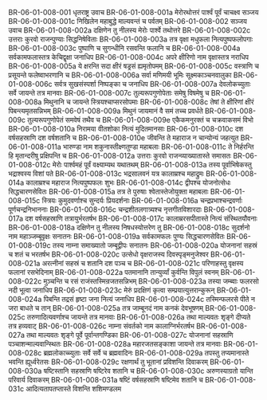 BR-06-01-008-001	धृतराष्ट्र उवाच
BR-06-01-008-001a	मेरोरथोत्तरं पार्श्वं पूर्वं चाचक्ष्व सञ्जय
BR-06-01-008-001c	निखिलेन महाबुद्धे माल्यवन्तं च पर्वतम्
BR-06-01-008-002	सञ्जय उवाच
BR-06-01-008-002a	दक्षिणेन तु नीलस्य मेरोः पार्श्वे तथोत्तरे
BR-06-01-008-002c	उत्तराः कुरवो राजन्पुण्याः सिद्धनिषेविताः
BR-06-01-008-003a	तत्र वृक्षा मधुफला नित्यपुष्पफलोपगाः
BR-06-01-008-003c	पुष्पाणि च सुगन्धीनि रसवन्ति फलानि च
BR-06-01-008-004a	सर्वकामफलास्तत्र केचिद्वृक्षा जनाधिप
BR-06-01-008-004c	अपरे क्षीरिणो नाम वृक्षास्तत्र नराधिप
BR-06-01-008-005a	ये क्षरन्ति सदा क्षीरं षड्रसं ह्यमृतोपमम्
BR-06-01-008-005c	वस्त्राणि च प्रसूयन्ते फलेष्वाभरणानि च
BR-06-01-008-006a	सर्वा मणिमयी भूमिः सूक्ष्मकाञ्चनवालुका
BR-06-01-008-006c	सर्वत्र सुखसंस्पर्शा निष्पङ्का च जनाधिप
BR-06-01-008-007a	देवलोकच्युताः सर्वे जायन्ते तत्र मानवाः
BR-06-01-008-007c	तुल्यरूपगुणोपेताः समेषु विषमेषु च
BR-06-01-008-008a	मिथुनानि च जायन्ते स्त्रियश्चाप्सरसोपमाः
BR-06-01-008-008c	तेषां ते क्षीरिणां क्षीरं पिबन्त्यमृतसन्निभम्
BR-06-01-008-009a	मिथुनं जायमानं वै समं तच्च प्रवर्धते
BR-06-01-008-009c	तुल्यरूपगुणोपेतं समवेषं तथैव च
BR-06-01-008-009e	एकैकमनुरक्तं च चक्रवाकसमं विभो
BR-06-01-008-010a	निरामया वीतशोका नित्यं मुदितमानसाः
BR-06-01-008-010c	दश वर्षसहस्राणि दश वर्षशतानि च
BR-06-01-008-010e	जीवन्ति ते महाराज न चान्योन्यं जहत्युत
BR-06-01-008-011a	भारुण्डा नाम शकुनास्तीक्ष्णतुण्डा महाबलाः
BR-06-01-008-011c	ते निर्हरन्ति हि मृतान्दरीषु प्रक्षिपन्ति च
BR-06-01-008-012a	उत्तराः कुरवो राजन्व्याख्यातास्ते समासतः
BR-06-01-008-012c	मेरोः पार्श्वमहं पूर्वं वक्ष्याम्यथ यथातथम्
BR-06-01-008-013a	तस्य पूर्वाभिषेकस्तु भद्राश्वस्य विशां पते
BR-06-01-008-013c	भद्रसालवनं यत्र कालाम्रश्च महाद्रुमः
BR-06-01-008-014a	कालाम्रश्च महाराज नित्यपुष्पफलः शुभः
BR-06-01-008-014c	द्वीपश्च योजनोत्सेधः सिद्धचारणसेवितः
BR-06-01-008-015a	तत्र ते पुरुषाः श्वेतास्तेजोयुक्ता महाबलाः
BR-06-01-008-015c	स्त्रियः कुमुदवर्णाश्च सुन्दर्यः प्रियदर्शनाः
BR-06-01-008-016a	चन्द्रप्रभाश्चन्द्रवर्णाः पूर्णचन्द्रनिभाननाः
BR-06-01-008-016c	चन्द्रशीतलगात्र्यश्च नृत्तगीतविशारदाः
BR-06-01-008-017a	दश वर्षसहस्राणि तत्रायुर्भरतर्षभ
BR-06-01-008-017c	कालाम्ररसपीतास्ते नित्यं संस्थितयौवनाः
BR-06-01-008-018a	दक्षिणेन तु नीलस्य निषधस्योत्तरेण तु
BR-06-01-008-018c	सुदर्शनो नाम महाञ्जम्बूवृक्षः सनातनः
BR-06-01-008-019a	सर्वकामफलः पुण्यः सिद्धचारणसेवितः
BR-06-01-008-019c	तस्य नाम्ना समाख्यातो जम्बूद्वीपः सनातनः
BR-06-01-008-020a	योजनानां सहस्रं च शतं च भरतर्षभ
BR-06-01-008-020c	उत्सेधो वृक्षराजस्य दिवस्पृङ्मनुजेश्वर
BR-06-01-008-021a	अरत्नीनां सहस्रं च शतानि दश पञ्च च
BR-06-01-008-021c	परिणाहस्तु वृक्षस्य फलानां रसभेदिनाम्
BR-06-01-008-022a	पतमानानि तान्युर्व्यां कुर्वन्ति विपुलं स्वनम्
BR-06-01-008-022c	मुञ्चन्ति च रसं राजंस्तस्मिन्रजतसन्निभम्
BR-06-01-008-023a	तस्या जम्ब्वाः फलरसो नदी भूत्वा जनाधिप
BR-06-01-008-023c	मेरुं प्रदक्षिणं कृत्वा सम्प्रयात्युत्तरान्कुरून्
BR-06-01-008-024a	पिबन्ति तद्रसं हृष्टा जना नित्यं जनाधिप
BR-06-01-008-024c	तस्मिन्फलरसे पीते न जरा बाधते च तान्
BR-06-01-008-025a	तत्र जाम्बूनदं नाम कनकं देवभूषणम्
BR-06-01-008-025c	तरुणादित्यवर्णाश्च जायन्ते तत्र मानवाः
BR-06-01-008-026a	तथा माल्यवतः शृङ्गे दीप्यते तत्र हव्यवाट्
BR-06-01-008-026c	नाम्ना संवर्तको नाम कालाग्निर्भरतर्षभ
BR-06-01-008-027a	तथा माल्यवतः शृङ्गे पूर्वे पूर्वान्तगण्डिका
BR-06-01-008-027c	योजनानां सहस्राणि पञ्चाशन्माल्यवान्स्थितः
BR-06-01-008-028a	महारजतसङ्काशा जायन्ते तत्र मानवाः
BR-06-01-008-028c	ब्रह्मलोकाच्च्युताः सर्वे सर्वे च ब्रह्मवादिनः
BR-06-01-008-029a	तपस्तु तप्यमानास्ते भवन्ति ह्यूर्ध्वरेतसः
BR-06-01-008-029c	रक्षणार्थं तु भूतानां प्रविशन्ति दिवाकरम्
BR-06-01-008-030a	षष्टिस्तानि सहस्राणि षष्टिरेव शतानि च
BR-06-01-008-030c	अरुणस्याग्रतो यान्ति परिवार्य दिवाकरम्
BR-06-01-008-031a	षष्टिं वर्षसहस्राणि षष्टिमेव शतानि च
BR-06-01-008-031c	आदित्यतापतप्तास्ते विशन्ति शशिमण्डलम
